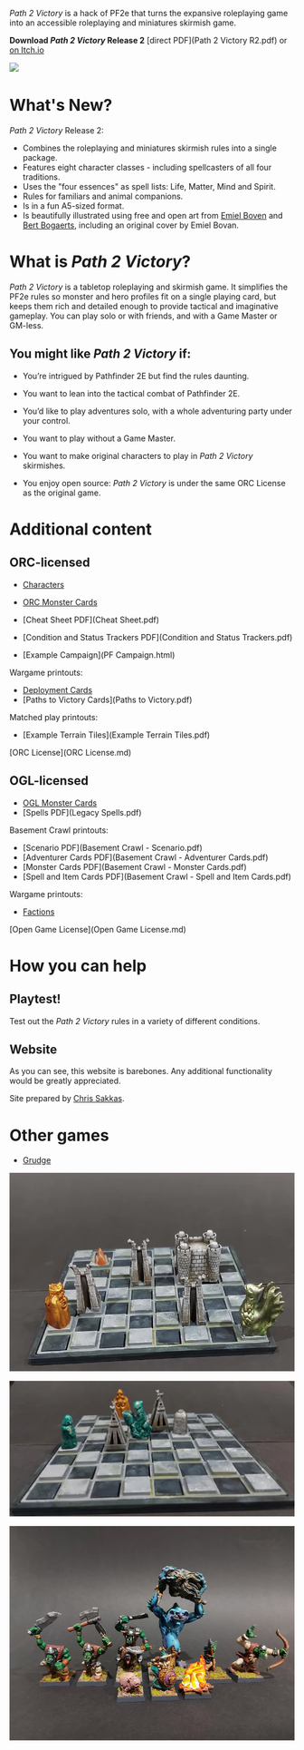 *Path 2 Victory* is a hack of PF2e that turns the expansive roleplaying game into an accessible roleplaying and miniatures skirmish game. 

**Download *Path 2 Victory* Release 2** [direct PDF](Path 2 Victory R2.pdf) or [on Itch.io](https://sepulchralverdigris.itch.io/path-2-victory)

<img src="img\Cover.png" style="width: 300px" />

# What's New?

*Path 2 Victory* Release 2:

* Combines the roleplaying and miniatures skirmish rules into a single package.
* Features eight character classes - including spellcasters of all four traditions. 
* Uses the "four essences" as spell lists: Life, Matter, Mind and Spirit. 
* Rules for familiars and animal companions. 
* Is in a fun A5-sized format.
* Is beautifully illustrated using free and open art from [Emiel Boven]([Emiel](https://www.patreon.com/c/emielboven/)) and [Bert Bogaerts]([Bert](https://www.patreon.com/bertdrawsstuff)), including an original cover by Emiel Bovan.

# What is *Path 2 Victory*?

*Path 2 Victory* is a tabletop roleplaying and skirmish game. It simplifies the PF2e rules so monster and hero profiles fit on a single playing card, but keeps them  rich and detailed enough to provide tactical and imaginative gameplay.  You can play solo or with friends, and with a Game Master or GM-less. 

## You might like *Path 2 Victory* if: 

* You’re intrigued by Pathfinder 2E but find the rules daunting. 

* You want to lean into the tactical combat of Pathfinder 2E.

* You’d like to play adventures solo, with a whole adventuring party under your control. 

* You want to play without a Game Master. 
* You want to make original characters to play in *Path 2 Victory* skirmishes. 

* You enjoy open source: *Path 2 Victory* is under the same ORC License as the original game. 

# Additional content

## ORC-licensed

* [Characters](Characters.html)

* [ORC Monster Cards](cards-orc.html)
* [Cheat Sheet PDF](Cheat Sheet.pdf)
* [Condition and Status Trackers PDF](Condition and Status Trackers.pdf)
* [Example Campaign](PF Campaign.html)

Wargame printouts:

* [Deployment Cards](Deployments.pdf)
* [Paths to Victory Cards](Paths to Victory.pdf)

Matched play printouts: 

* [Example Terrain Tiles](Example Terrain Tiles.pdf)

[ORC License](ORC License.md)

## OGL-licensed

* [OGL Monster Cards](cards.html)
* [Spells PDF](Legacy Spells.pdf)

Basement Crawl printouts:

* [Scenario PDF](Basement Crawl - Scenario.pdf)
* [Adventurer Cards PDF](Basement Crawl - Adventurer Cards.pdf)
* [Monster Cards PDF](Basement Crawl - Monster Cards.pdf)
* [Spell and Item Cards PDF](Basement Crawl - Spell and Item Cards.pdf)

Wargame printouts: 

* [Factions](factions.html)

[Open Game License](Open Game License.md)

# How you can help

## Playtest!

Test out the *Path 2 Victory* rules in a variety of different conditions. 

## Website

As you can see, this website is barebones. Any additional functionality would be greatly appreciated. 

Site prepared by [Chris Sakkas](mailto:sanglorian@gmail.com).

# Other games

* [Grudge](https://sepulchralverdigris.itch.io/grudge)

![](GRUDGE\GRUDGE1.webp)

![](GRUDGE\GRUDGE2.webp)

![](GRUDGE\GRUDGE3.jpg)
